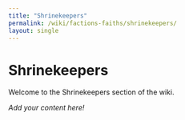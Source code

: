 ```yaml
---
title: "Shrinekeepers"
permalink: /wiki/factions-faiths/shrinekeepers/
layout: single
---
```


# Shrinekeepers

Welcome to the Shrinekeepers section of the wiki.

_Add your content here!_ 